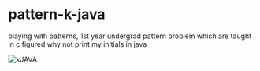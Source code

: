 # pattern-k-java
playing with patterns, 
1st year undergrad pattern problem which are taught in c
figured why not print my initials in java

![kJAVA](https://user-images.githubusercontent.com/110462331/227705338-5c949e54-130d-47da-83eb-dddbfb205a49.png)
